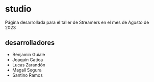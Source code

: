 # studio
Página desarrollada para el taller de Streamers en el mes de Agosto de 2023

## desarrolladores
<ul>
  <li>Benjamin Guiale</li>
  <li>Joaquín Gatica</li>
  <li>Lucas Zarandón</li>
  <li>Magalí Segura</li>
  <li>Santino Ramos</li>
</ul>
